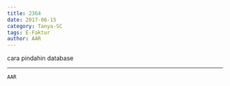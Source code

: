 ```yaml
---
title: 2364
date: 2017-06-15
category: Tanya-SC
tags: E-Faktur
author: AAR
---
```


cara pindahin database

---



`AAR`
